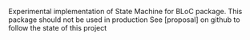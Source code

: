 Experimental implementation of State Machine for BLoC package.
This package should not be used in production
See [proposal] on github to follow the state of this project